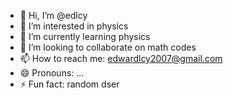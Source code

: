 - 👋 Hi, I’m @edlcy
- 👀 I’m interested in physics
- 🌱 I’m currently learning physics
- 💞️ I’m looking to collaborate on math codes
- 📫 How to reach me: edwardlcy2007@gmail.com
- 😄 Pronouns: ...
- ⚡ Fun fact: random dser

<!---
edlcy/edlcy is a ✨ special ✨ repository because its `README.md` (this file) appears on your GitHub profile.
You can click the Preview link to take a look at your changes.
--->
